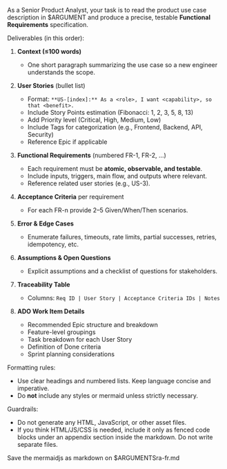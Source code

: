 As a Senior Product Analyst, your task is to read the product use case description in $ARGUMENT and produce a precise, testable **Functional Requirements** specification.

Deliverables (in this order):

1) **Context (≤100 words)**
   - One short paragraph summarizing the use case so a new engineer understands the scope.

2) **User Stories** (bullet list)
   - Format: `**US-[index]:** As a <role>, I want <capability>, so that <benefit>.`
   - Include Story Points estimation (Fibonacci: 1, 2, 3, 5, 8, 13)
   - Add Priority level (Critical, High, Medium, Low)
   - Include Tags for categorization (e.g., Frontend, Backend, API, Security)
   - Reference Epic if applicable

3) **Functional Requirements** (numbered FR-1, FR-2, ...)
   - Each requirement must be **atomic, observable, and testable**.
   - Include inputs, triggers, main flow, and outputs where relevant.
   - Reference related user stories (e.g., US-3).

4) **Acceptance Criteria** per requirement
   - For each FR-n provide 2–5 Given/When/Then scenarios.

5) **Error & Edge Cases**
   - Enumerate failures, timeouts, rate limits, partial successes, retries, idempotency, etc.

6) **Assumptions & Open Questions**
   - Explicit assumptions and a checklist of questions for stakeholders.

7) **Traceability Table**
   - Columns: `Req ID | User Story | Acceptance Criteria IDs | Notes`

8) **ADO Work Item Details**
   - Recommended Epic structure and breakdown
   - Feature-level groupings
   - Task breakdown for each User Story
   - Definition of Done criteria
   - Sprint planning considerations

Formatting rules:
- Use clear headings and numbered lists. Keep language concise and imperative.
- Do **not** include any styles or mermaid unless strictly necessary.

Guardrails:
- Do not generate any HTML, JavaScript, or other asset files.
- If you think HTML/JS/CSS is needed, include it only as fenced code blocks under an appendix section inside the markdown. Do not write separate files.

Save the mermaidjs as markdown on $ARGUMENTSra-fr.md